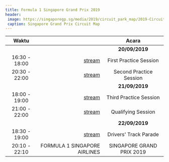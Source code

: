 ```yaml
---
title: Formula 1 Singapore Grand Prix 2019
header:
 image: https://singaporegp.sg/media/2019/circuit_park_map/2019-Circuit-Map-EN-20190726.jpg
 caption: Singapore Grand Prix Circuit Map
---
```


|Waktu||Acara|
|:---:|---:|:---:|
|||**20/09/2019**|
|16:30 - 18:00|[stream](/formula-1/)|First Practice Session|
|20:30 - 22:00|[stream](/f1-practice/)|Second Practice Session|
|||**21/09/2019**|
|18:00 - 19:00|[stream](/f1-practice/)|Third Practice Session|
|21:00 - 22:00|[stream](/formula-one/)|Qualifying Session|
|||**22/09/2019**|
|18:30 - 19:00|[stream](/f1-race/)|Drivers' Track Parade|
|20:10 - 22:10|FORMULA 1 SINGAPORE AIRLINES|SINGAPORE GRAND PRIX 2019|

